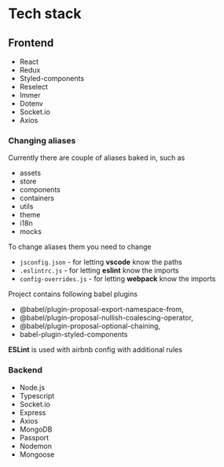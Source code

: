 # Tech stack

## Frontend
* React
* Redux
* Styled-components
* Reselect
* Immer
* Dotenv
* Socket.io
* Axios

### Changing aliases
Currently there are couple of aliases baked in, such as
* assets
* store
* components
* containers
* utils
* theme
* i18n
* mocks

To change aliases them you need to change 
* `jsconfig.json` - for letting __vscode__ know the paths
* `.eslintrc.js` - for letting __eslint__ know the imports
* `config-overrides.js` - for letting __webpack__ know the imports

Project contains following babel plugins
* @babel/plugin-proposal-export-namespace-from,
* @babel/plugin-proposal-nullish-coalescing-operator,
* @babel/plugin-proposal-optional-chaining,
* babel-plugin-styled-components

__ESLint__ is used with airbnb config with additional rules



### Backend
* Node.js
* Typescript
* Socket.io
* Express
* Axios
* MongoDB
* Passport
* Nodemon
* Mongoose
